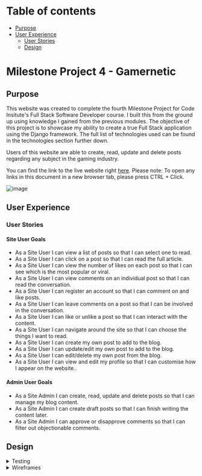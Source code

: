 # Table of contents
* [Purpose](#purpose)
* [User Experience](#user-experience)
  * [User Stories](#user-stories) 
  * [Design](#design)

# Milestone Project 4 - Gamernetic
## Purpose

This website was created to complete the fourth Milestone Project for Code Insitute's Full Stack Software Developer course. I built this from the ground up using knowledge I gained from the previous modules. The objective of this project is to showcase my ability to create a true Full Stack application using the Django framework. The full list of technologies used can be found in the technologies section further down.

Users of this website are able to create, read, update and delete posts regarding any subject in the gaming industry.

You can find the link to the live website right [here](https://gamernetic.herokuapp.com/).
Please note: To open any links in this document in a new browser tab, please press CTRL + Click.

![image](https://user-images.githubusercontent.com/98277650/187801886-aed9a86e-2f82-4f94-bddc-f9f509b24c6e.png)


## User Experience
### User Stories
#### Site User Goals
* As a Site User I can view a list of posts so that I can select one to read.
* As a Site User I can click on a post so that I can read the full article.
* As a Site User I can view the number of likes on each post so that I can see which is the most popular or viral.
* As a Site User I can view comments on an individual post so that I can read the conversation.
* As a Site User I can register an account so that I can comment on and like posts.
* As a Site User I can leave comments on a post so that I can be involved in the conversation.
* As a Site User I can like or unlike a post so that I can interact with the content.
* As a Site User I can navigate around the site so that I can choose the things I want to read.
* As a Site User I can create my own post to add to the blog.
* As a Site User I can update/edit my own post to add to the blog.
* As a Site User I can edit/delete my own post from the blog.
* As a Site User I can view and edit my profile so that I can customise how I appear on the website..


#### Admin User Goals
* As a Site Admin I can create, read, update and delete posts so that I can manage my blog content.
* As a Site Admin I can create draft posts so that I can finish writing the content later.
* As a Site Admin I can approve or disapprove comments so that I can filter out objectionable comments.


## Design


<details>
<summary>Testing</summary>

Did a bit of practice with branches
</details>
<details>
<summary>Wireframes</summary>

![index-desktop-wireframe](https://user-images.githubusercontent.com/98277650/177381328-736c7454-6a29-4ba5-8a5b-94af1189cc14.png)
![index-mobile-wireframe](https://user-images.githubusercontent.com/98277650/177381382-971e05ca-ca33-46c5-9997-61c2210c2a18.png)
</details>
